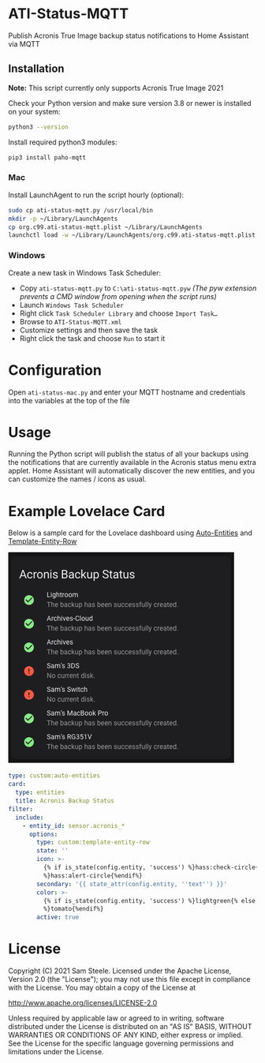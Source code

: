 # ATI-Status-MQTT
Publish Acronis True Image backup status notifications to Home Assistant via MQTT

## Installation
**Note:** This script currently only supports Acronis True Image 2021

Check your Python version and make sure version 3.8 or newer is installed on your system:
```sh
python3 --version
```

Install required python3 modules:
```sh
pip3 install paho-mqtt
```

### Mac
Install LaunchAgent to run the script hourly (optional):
```sh
sudo cp ati-status-mqtt.py /usr/local/bin
mkdir -p ~/Library/LaunchAgents
cp org.c99.ati-status-mqtt.plist ~/Library/LaunchAgents
launchctl load -w ~/Library/LaunchAgents/org.c99.ati-status-mqtt.plist
```

### Windows
Create a new task in Windows Task Scheduler:
 * Copy `ati-status-mqtt.py` to `C:\ati-status-mqtt.pyw` *(The pyw extension prevents a CMD window from opening when the script runs)*
 * Launch `Windows Task Scheduler`
 * Right click `Task Scheduler Library` and choose `Import Task…`
 * Browse to `ATI-Status-MQTT.xml`
 * Customize settings and then save the task
 * Right click the task and choose `Run` to start it

# Configuration
Open `ati-status-mac.py` and enter your MQTT hostname and credentials into the variables at the top of the file

# Usage
Running the Python script will publish the status of all your backups using the notifications that are currently available in the Acronis status menu extra applet.  Home Assistant will automatically discover the new entities, and you can customize the names / icons as usual.

# Example Lovelace Card
Below is a sample card for the Lovelace dashboard using [Auto-Entities](https://github.com/thomasloven/lovelace-auto-entities) and [Template-Entity-Row](https://github.com/thomasloven/lovelace-template-entity-row)

![Lovelace Screenshot](https://raw.githubusercontent.com/c99koder/ati-status-mqtt/main/screenshots/card.png)

```yaml
type: custom:auto-entities
card:
  type: entities
  title: Acronis Backup Status
filter:
  include:
    - entity_id: sensor.acronis_*
      options:
        type: custom:template-entity-row
        state: ''
        icon: >-
          {% if is_state(config.entity, 'success') %}hass:check-circle{% else
          %}hass:alert-circle{%endif%}
        secondary: '{{ state_attr(config.entity, ''text'') }}'
        color: >-
          {% if is_state(config.entity, 'success') %}lightgreen{% else
          %}tomato{%endif%}
        active: true
```

# License

Copyright (C) 2021 Sam Steele. Licensed under the Apache License, Version 2.0 (the "License"); you may not use this file except in compliance with the License. You may obtain a copy of the License at

http://www.apache.org/licenses/LICENSE-2.0

Unless required by applicable law or agreed to in writing, software distributed under the License is distributed on an "AS IS" BASIS, WITHOUT WARRANTIES OR CONDITIONS OF ANY KIND, either express or implied. See the License for the specific language governing permissions and limitations under the License.
